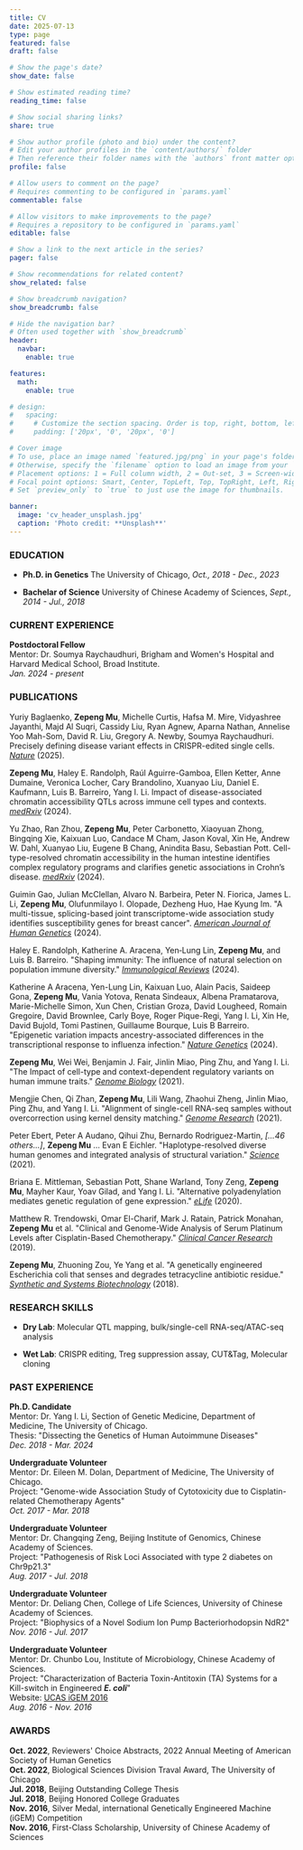 ```yaml
---
title: CV
date: 2025-07-13
type: page
featured: false
draft: false

# Show the page's date?
show_date: false

# Show estimated reading time?
reading_time: false

# Show social sharing links?
share: true

# Show author profile (photo and bio) under the content?
# Edit your author profiles in the `content/authors/` folder
# Then reference their folder names with the `authors` front matter option above
profile: false

# Allow users to comment on the page?
# Requires commenting to be configured in `params.yaml`
commentable: false

# Allow visitors to make improvements to the page?
# Requires a repository to be configured in `params.yaml`
editable: false

# Show a link to the next article in the series?
pager: false

# Show recommendations for related content?
show_related: false

# Show breadcrumb navigation?
show_breadcrumb: false

# Hide the navigation bar?
# Often used together with `show_breadcrumb`
header:
  navbar:
    enable: true

features:
  math:
    enable: true

# design:
#   spacing:
#     # Customize the section spacing. Order is top, right, bottom, left.
#     padding: ['20px', '0', '20px', '0']

# Cover image
# To use, place an image named `featured.jpg/png` in your page's folder.
# Otherwise, specify the `filename` option to load an image from your `assets/media/` folder.
# Placement options: 1 = Full column width, 2 = Out-set, 3 = Screen-width
# Focal point options: Smart, Center, TopLeft, Top, TopRight, Left, Right, BottomLeft, Bottom, BottomRight
# Set `preview_only` to `true` to just use the image for thumbnails.

banner:
  image: 'cv_header_unsplash.jpg'
  caption: 'Photo credit: **Unsplash**'
---
```


### EDUCATION
- **Ph.D. in Genetics**
  The University of Chicago, *Oct., 2018 - Dec., 2023*

- **Bachelar of Science**
  University of Chinese Academy of Sciences, *Sept., 2014 - Jul., 2018*

### CURRENT EXPERIENCE
**Postdoctoral Fellow**\
Mentor: Dr. Soumya Raychaudhuri, Brigham and Women's Hospital and Harvard Medical School, Broad Institute.\
*Jan. 2024 - present*


### PUBLICATIONS
Yuriy Baglaenko, **Zepeng Mu**, Michelle Curtis, Hafsa M. Mire, Vidyashree Jayanthi, Majd Al Suqri, Cassidy Liu, Ryan Agnew, Aparna Nathan, Annelise Yoo Mah-Som, David R. Liu, Gregory A. Newby, Soumya Raychaudhuri. Precisely defining disease variant effects in CRISPR-edited single cells. <u>*Nature</u>* (2025).


**Zepeng Mu**, Haley E. Randolph, Raúl Aguirre-Gamboa, Ellen Ketter, Anne Dumaine, Veronica Locher, Cary Brandolino, Xuanyao Liu, Daniel E. Kaufmann, Luis B. Barreiro, Yang I. Li. Impact of disease-associated chromatin accessibility QTLs across immune cell types and contexts. <u>*medRxiv*</u> (2024).

Yu Zhao, Ran Zhou, **Zepeng Mu**, Peter Carbonetto, Xiaoyuan Zhong, Bingqing Xie, Kaixuan Luo, Candace M Cham, Jason Koval, Xin He, Andrew W. Dahl, Xuanyao Liu, Eugene B Chang, Anindita Basu, Sebastian Pott. Cell-type-resolved chromatin accessibility in the human intestine identifies complex regulatory programs and clarifies genetic associations in Crohn’s disease. <u>*medRxiv*</u> (2024).

Guimin Gao, Julian McClellan, Alvaro N. Barbeira, Peter N. Fiorica, James L. Li, **Zepeng Mu**, Olufunmilayo I. Olopade, Dezheng Huo, Hae Kyung Im. "A multi-tissue, splicing-based joint transcriptome-wide association study identifies susceptibility genes for breast cancer". <u>*American Journal of Human Genetics*</u> (2024).

Haley E. Randolph, Katherine A. Aracena, Yen‐Lung Lin, **Zepeng Mu**, and Luis B. Barreiro. "Shaping immunity: The influence of natural selection on population immune diversity." <u>*Immunological Reviews*</u> (2024).

Katherine A Aracena, Yen-Lung Lin, Kaixuan Luo, Alain Pacis, Saideep Gona, **Zepeng Mu**, Vania Yotova, Renata Sindeaux, Albena Pramatarova, Marie-Michelle Simon, Xun Chen, Cristian Groza, David Lougheed, Romain Gregoire, David Brownlee, Carly Boye, Roger Pique-Regi, Yang I. Li, Xin He, David Bujold, Tomi Pastinen, Guillaume Bourque, Luis B Barreiro. "Epigenetic variation impacts ancestry-associated differences in the transcriptional response to influenza infection." <u>*Nature Genetics*</u> (2024).

**Zepeng Mu**, Wei Wei, Benjamin J. Fair, Jinlin Miao, Ping Zhu, and Yang I. Li. "The Impact of cell-type and context-dependent regulatory variants on human immune traits." <u>*Genome Biology*</u> (2021).

Mengjie Chen, Qi Zhan, **Zepeng Mu**, Lili Wang, Zhaohui Zheng, Jinlin Miao, Ping Zhu, and Yang I. Li. "Alignment of single-cell RNA-seq samples without overcorrection using kernel density matching." <u>*Genome Research*</u> (2021).

Peter Ebert, Peter A Audano, Qihui Zhu, Bernardo Rodriguez-Martin, *[...46 others...]*, **Zepeng Mu** ... Evan E Eichler. "Haplotype-resolved diverse human genomes and integrated analysis of structural variation." <u>*Science*</u> (2021).

Briana E. Mittleman, Sebastian Pott, Shane Warland, Tony Zeng, **Zepeng Mu**, Mayher Kaur, Yoav Gilad, and Yang I. Li. "Alternative polyadenylation mediates genetic regulation of gene expression." <u>*eLife*</u> (2020).

Matthew R. Trendowski, Omar El-Charif, Mark J. Ratain, Patrick Monahan, **Zepeng Mu** et al. "Clinical and Genome-Wide Analysis of Serum Platinum Levels after Cisplatin-Based Chemotherapy." <u>*Clinical Cancer Research*</u> (2019).

**Zepeng Mu**, Zhuoning Zou, Ye Yang et al. "A genetically engineered Escherichia coli that senses and degrades tetracycline antibiotic residue." <u>*Synthetic and Systems Biotechnology*</u> (2018).

<!-- Omar El-Charif, **Zepeng Mu**, Eric R. Gamazon et al. "Pharmacokinetic (PK) modeling of serum platinum to reveal extent of long-term exposure and associated comorbidities after cisplatin treatment." (2018): 10058-10058. -->

<!-- Matthew R Trendowski, Omar El-Charif, **Zepeng Mu** et al. Pharmacokinetic modeling of serum platinum reveals extent of long-term exposure and associated comorbidities after cisplatin treatment. Cancer Research 79 (13 Supplement), 3904-3904. -->


### RESEARCH SKILLS
* **Dry Lab**: Molecular QTL mapping, bulk/single-cell RNA-seq/ATAC-seq analysis

* **Wet Lab**: CRISPR editing, Treg suppression assay, CUT&Tag, Molecular cloning


### PAST EXPERIENCE

**Ph.D. Candidate**\
Mentor: Dr. Yang I. Li, Section of Genetic Medicine, Department of Medicine, The University of Chicago.\
Thesis: "Dissecting the Genetics of Human Autoimmune Diseases"\
*Dec. 2018 - Mar. 2024*

**Undergraduate Volunteer**\
Mentor: Dr. Eileen M. Dolan, Department of Medicine, The University of Chicago.\
Project: "Genome-wide Association Study of Cytotoxicity due to Cisplatin-related Chemotherapy Agents"\
*Oct. 2017 - Mar. 2018*

**Undergraduate Volunteer**\
Mentor: Dr. Changqing Zeng, Beijing Institute of Genomics, Chinese Academy of Sciences.\
Project: "Pathogenesis of Risk Loci Associated with type 2 diabetes on Chr9p21.3"\
*Aug. 2017 - Jul. 2018*

**Undergraduate Volunteer**\
Mentor: Dr. Deliang Chen, College of Life Sciences, University of Chinese Academy of Sciences.\
Project: "Biophysics of a Novel Sodium Ion Pump Bacteriorhodopsin NdR2"\
*Nov. 2016 - Jul. 2017*

**Undergraduate Volunteer**\
Mentor: Dr. Chunbo Lou, Institute of Microbiology, Chinese Academy of Sciences.\
Project: "Characterization of Bacteria Toxin-Antitoxin (TA) Systems for a Kill-switch in Engineered ***E. coli***"\
Website: [UCAS iGEM 2016](http://2016.igem.org/Team:UCAS)\
*Aug. 2016 - Nov. 2016*


### AWARDS
**Oct. 2022**, Reviewers' Choice Abstracts, 2022 Annual Meeting of American Society of Human Genetics\
**Oct. 2022**, Biological Sciences Division Traval Award, The University of Chicago\
**Jul. 2018**, Beijing Outstanding College Thesis\
**Jul. 2018**, Beijing Honored College Graduates\
**Nov. 2016**, Silver Medal, international Genetically Engineered Machine (iGEM) Competition\
**Nov. 2016**, First-Class Scholarship, University of Chinese Academy of Sciences
